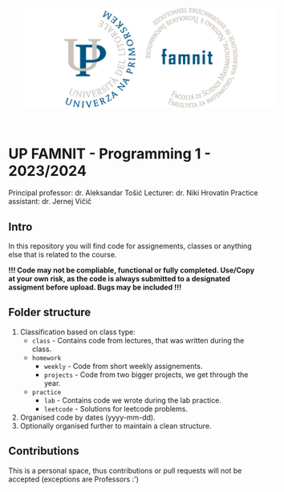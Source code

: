 <p align="center">
  <img src="famnit.png" style="padding: 32px" />
</p>

# UP FAMNIT - Programming 1 - 2023/2024

Principal professor: dr. Aleksandar Tošić
Lecturer: dr. Niki Hrovatin
Practice assistant: dr. Jernej Vičič

## Intro 

In this repository you will find code for assignements, classes or anything else that is related to the course.

**!!! Code may not be compliable, functional or fully completed. Use/Copy at your own risk, as the code is always submitted to a designated assigment before upload. Bugs may be included !!!**

## Folder structure

1. Classification based on class type:
    - `class` - Contains code from lectures, that was written during the class.
    - `homework`
      - `weekly` - Code from short weekly assignements.
      - `projects` - Code from two bigger projects, we get through the year.
    - `practice`
      - `lab` - Contains code we wrote during the lab practice.
      - `leetcode` - Solutions for leetcode problems.
2. Organised code by dates (yyyy-mm-dd).
3. Optionally organised further to maintain a clean structure.

## Contributions
This is a personal space, thus contributions or pull requests will not be accepted (exceptions are Professors :')